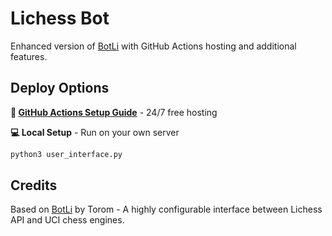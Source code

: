 # Lichess Bot

Enhanced version of [BotLi](https://github.com/Torom/BotLi) with GitHub Actions hosting and additional features.

## Deploy Options

**🚀 [GitHub Actions Setup Guide](GITHUB_SETUP.md)** - 24/7 free hosting

**💻 Local Setup** - Run on your own server
```bash
python3 user_interface.py
```

## Credits

Based on [BotLi](https://github.com/Torom/BotLi) by Torom - A highly configurable interface between Lichess API and UCI chess engines.
